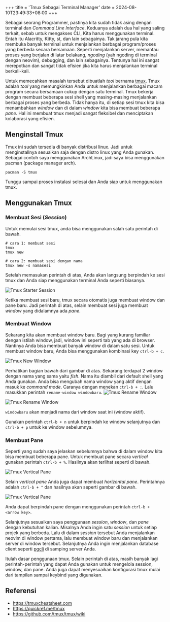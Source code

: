 +++
title = 'Tmux Sebagai Terminal Manager'
date = 2024-08-10T23:49:33+08:00
+++

Sebagai seorang Programmer, pastinya kita sudah tidak asing dengan terminal dan *Command Line
Interface*. Keduanya adalah dua hal yang saling terkait, sebab untuk mengakses CLI, Kita harus
menggunakan terminal. Entah itu Alacritty, Kitty, st, dan lain sebagainya. Tak jarang pula kita
membuka banyak terminal untuk menjalankan berbagai program/proses yang berbeda secara bersamaan. Seperti
menjalankan server, memantau proses yang berjalan di latar belakang, *ngoding* (yah ngoding di terminal dengan neovim),
debugging, dan lain sebagainya. Tentunya hal ini sangat merepotkan dan sangat tidak efisien jika
kita harus menjalankan terminal berkali-kali.

<!--more-->

Untuk memecahkan masalah tersebut dibuatlah *tool* bernama [tmux](https://github.com/tmux/tmux/wiki).
Tmux adalah *tool* yang memungkinkan Anda untuk menjalankan berbagai macam program secara bersamaan
cukup dengan satu terminal. Tmux bekerja dengan membuat beberapa sesi shell yang masing-masing
menjalankan berbagai proses yang berbeda. Tidak hanya itu, di setiap sesi tmux kita bisa menambahkan
*window* dan di dalam *window* kita bisa membuat beberapa *pane*. Hal ini membuat tmux menjadi
sangat fleksibel dan menciptakan kolaborasi yang efisien.

## Menginstall Tmux
Tmux ini sudah tersedia di banyak distribusi linux. Jadi untuk menginstallnya sesuaikan saja dengan
distro linux yang Anda gunakan. Sebagai contoh saya menggunakan ArchLinux, jadi saya bisa
menggunakan pacman (package manager arch).

```fish
pacman -S tmux
```

Tunggu sampai proses instalasi selesai dan Anda siap untuk menggunakan tmux.

## Menggunakan Tmux

### Membuat Sesi (*Session*)
Untuk memulai sesi tmux, anda bisa menggunakan salah satu perintah di bawah.

```fish
# cara 1: membuat sesi
tmux
tmux new

# cara 2: membuat sesi dengan nama
tmux new -s namasesi

```

Setelah memasukan perintah di atas, Anda akan langsung berpindah ke sesi tmux dan Anda siap
menggunakan terminal Anda seperti biasanya.

![Tmux Starter Session](/img/tmux-starter.png)

Ketika membuat sesi baru, tmux secara otomatis juga membuat window dan pane baru. Jadi perintah di
atas, selain membuat sesi juga membuat *window* yang didalamnya ada *pane*.

### Membuat Window

Sekarang kita akan membuat window baru. Bagi yang kurang familiar dengan istilah window, jadi, window ini
seperti tab yang ada di browser. Nantinya Anda bisa membuat banyak window di dalam satu sesi. Untuk
membuat window baru, Anda bisa menggunakan kombinasi key `ctrl-b + c`.

![Tmux New Window](/img/tmux-new-window.png)

Perhatikan bagian bawah dari gambar di atas. Sekarang terdapat 2 window dengan nama yang sama yaitu
*fish*. Nama itu diambil dari default shell yang Anda gunakan. Anda bisa mengubah nama window yang
aktif dengan masuk ke *command mode*. Caranya dengan menekan `ctrl-b + :`. Lalu masukkan
perintah `rename-window windowbaru`.
![Tmux Rename Window](/img/tmux-rename-window.png)

![Tmux Rename Window](/img/tmux-rename-window-result.png)

`windowbaru` akan menjadi nama dari window saat ini (window aktif).

Gunakan perintah `ctrl-b + n` untuk berpindah ke window selanjutnya dan `ctrl-b + p` untuk ke window
sebelumnya.

<!-- ```fish -->
<!-- # membuat window baru -->
<!-- ctrl+b + c -->
<!---->
<!-- # berpindah ke window selanjutnya -->
<!-- ctrl+b + n -->
<!---->
<!-- # berpindah ke window sebelumnya -->
<!-- ctrl+b + p -->
<!-- ``` -->


### Membuat Pane

Seperti yang sudah saya jelaskan sebelumnya bahwa di dalam window kita bisa membuat beberapa pane.
Untuk membuat pane secara *vertical* gunakan perintah `ctrl-b + %`. Hasilnya akan terlihat seperti
di bawah.

![Tmux Vertical Pane](/img/tmux-vertical-pane.png)

Selain *vertical pane* Anda juga dapat membuat *horizontal pane*. Perintahnya adalah `ctrl-b + "`
dan hasilnya akan seperti gambar di bawah.

![Tmux Vertical Pane](/img/tmux-horizontal-pane.png)

Anda dapat berpindah pane dengan menggunakan perintah `ctrl-b + <arrow key>`.

Selanjutnya sesuaikan saya penggunaan *session*, *window*, dan *pane* dengan kebutuhan kalian.
Misalnya Anda ingin satu *session* untuk setiap projek yang berbeda. Lalu di dalam *session*
tersebut Anda menjalankan neovim di window pertama, lalu membuat window baru dan menjalankan server
di window tersebut. Selanjutnya Anda ingin menjalankan database client seperti [pgcli](https://www.pgcli.com/)
di samping server Anda.

Itulah dasar penggunaan tmux. Selain perintah di atas, masih banyak lagi perintah-perintah yang dapat Anda gunakan
untuk mengelola session, window, dan pane. Anda juga dapat menyesuaikan konfigurasi tmux mulai dari
tampilan sampai keybind yang digunakan.

## Referensi

- https://tmuxcheatsheet.com
- https://quickref.me/tmux
- https://github.com/tmux/tmux/wiki
